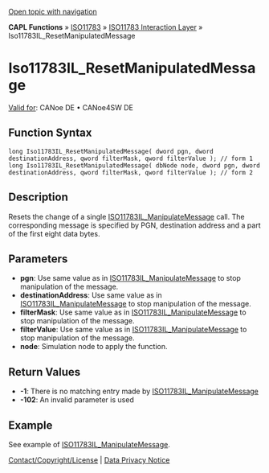 [Open topic with navigation](../../../../../../CANoeDEFamily.htm#Topics/CAPLFunctions/ISO11783/ISOInteractionLayer/Functions/CAPLfunctionIso11783ILResetManipulatedMessage.md)

**CAPL Functions** » [ISO11783](../../CAPLfunctionsISO11783Overview.md) » [ISO11783 Interaction Layer](../CAPLfunctionsISOILOverview.md) » Iso11783IL_ResetManipulatedMessage

# Iso11783IL_ResetManipulatedMessage

[Valid for](../../../../Shared/FeatureAvailability.md): CANoe DE • CANoe4SW DE

## Function Syntax

```plaintext
long Iso11783IL_ResetManipulatedMessage( dword pgn, dword destinationAddress, qword filterMask, qword filterValue ); // form 1
long Iso11783IL_ResetManipulatedMessage( dbNode node, dword pgn, dword destinationAddress, qword filterMask, qword filterValue ); // form 2
```

## Description

Resets the change of a single [ISO11783IL_ManipulateMessage](CAPLfunctionIso11783ILManipulateMessage.md) call. The corresponding message is specified by PGN, destination address and a part of the first eight data bytes.

## Parameters

- **pgn**: Use same value as in [ISO11783IL_ManipulateMessage](CAPLfunctionIso11783ILManipulateMessage.md) to stop manipulation of the message.
- **destinationAddress**: Use same value as in [ISO11783IL_ManipulateMessage](CAPLfunctionIso11783ILManipulateMessage.md) to stop manipulation of the message.
- **filterMask**: Use same value as in [ISO11783IL_ManipulateMessage](CAPLfunctionIso11783ILManipulateMessage.md) to stop manipulation of the message.
- **filterValue**: Use same value as in [ISO11783IL_ManipulateMessage](CAPLfunctionIso11783ILManipulateMessage.md) to stop manipulation of the message.
- **node**: Simulation node to apply the function.

## Return Values

- **-1**: There is no matching entry made by [ISO11783IL_ManipulateMessage](CAPLfunctionIso11783ILManipulateMessage.md)
- **-102**: An invalid parameter is used

## Example

See example of [ISO11783IL_ManipulateMessage](CAPLfunctionIso11783ILManipulateMessage.md).

[Contact/Copyright/License](../../../../Shared/ContactCopyrightLicense.md) | [Data Privacy Notice](https://www.vector.com/int/en/company/get-info/privacy-policy/)
